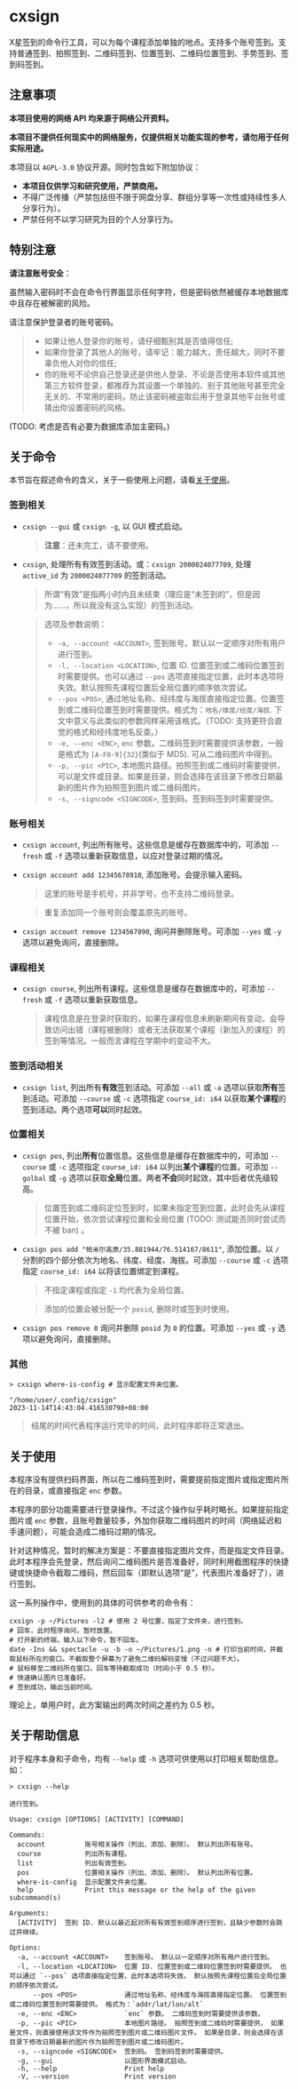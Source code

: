 # cxsign
X星签到的命令行工具，可以为每个课程添加单独的地点。支持多个账号签到。支持普通签到、拍照签到、二维码签到、位置签到、二维码位置签到、手势签到、签到码签到。

## 注意事项

**本项目使用的网络 API 均来源于网络公开资料。**

**本项目不提供任何现实中的网络服务，仅提供相关功能实现的参考，请勿用于任何实际用途。**

本项目以 `AGPL-3.0` 协议开源。同时包含如下附加协议：
+ **本项目仅供学习和研究使用，严禁商用。**
+ 不得广泛传播（严禁包括但不限于网盘分享、群组分享等一次性或持续性多人分享行为）。
+ 严禁任何不以学习研究为目的个人分享行为。

## 特别注意

**请注意账号安全**：

虽然输入密码时不会在命令行界面显示任何字符，但是密码依然被缓存本地数据库中且存在被解密的风险。

请注意保护登录者的账号密码。

  > - 如果让他人登录你的账号，请仔细甄别其是否值得信任;
  > - 如果你登录了其他人的账号，请牢记：能力越大，责任越大，同时不要辜负他人对你的信任;
  > - 你的账号不论供自己登录还是供他人登录、不论是否使用本软件或其他第三方软件登录，都推荐为其设置一个单独的、别于其他账号甚至完全无关的、不常用的密码，防止该密码被盗取后用于登录其他平台账号或猜出你设置密码的风格。

 (TODO: 考虑是否有必要为数据库添加主密码。)

## 关于命令
本节旨在叙述命令的含义，关于一些使用上问题，请看[关于使用](#关于使用)。
### 签到相关
- `cxsign --gui` 或 `cxsign -g`, 以 GUI 模式启动。
  > **注意**：还未完工，请不要使用。
- `cxsign`, 处理所有有效签到活动。或：`cxsign 2000024077709`, 处理 `active_id` 为 `2000024077709` 的签到活动。
  > 所谓“有效”是指两小时内且未结束（理应是“未签到的”，但是因为……，所以我没有这么实现）的签到活动。

  > 选项及参数说明：
  > - `-a, --account <ACCOUNT>`, 签到账号。默认以一定顺序对所有用户进行签到。
  > - `-l, --location <LOCATION>`, 位置 ID. 位置签到或二维码位置签到时需要提供。也可以通过 `--pos` 选项直接指定位置，此时本选项将失效。默认按照先课程位置后全局位置的顺序依次尝试。
  > - `--pos <POS>`, 通过地址名称、经纬度与海拔直接指定位置。位置签到或二维码位置签到时需要提供。格式为：`地名/维度/经度/海拔`. 下文中意义与此类似的参数同样采用该格式。（TODO: 支持更符合直觉的格式和经纬度地名反查。）
  > - `-e, --enc <ENC>`, `enc` 参数。二维码签到时需要提供该参数，一般是格式为 `[A-F0-9]{32}`(类似于 MD5). 可从二维码图片中得到。
  > - `-p, --pic <PIC>`, 本地图片路径。拍照签到或二维码时需要提供，可以是文件或目录。如果是目录，则会选择在该目录下修改日期最新的图片作为拍照签到图片或二维码图片。
  > - `-s, --signcode <SIGNCODE>`, 签到码。签到码签到时需要提供。

### 账号相关
- `cxsign account`, 列出所有账号。这些信息是缓存在数据库中的，可添加 `--fresh` 或 `-f` 选项以重新获取信息，以应对登录过期的情况。
- `cxsign account add 12345678910`, 添加账号。会提示输入密码。
  > 这里的账号是手机号，并非学号，也不支持二维码登录。
  
  > 重复添加同一个账号则会覆盖原先的账号。

- `cxsign account remove 1234567890`, 询问并删除账号。可添加 `--yes` 或 `-y` 选项以避免询问，直接删除。

### 课程相关
- `cxsign course`, 列出所有课程。这些信息是缓存在数据库中的，可添加 `--fresh` 或 `-f` 选项以重新获取信息。
  > 课程信息是在登录时获取的，如果在课程信息未刷新期间有变动，会导致访问出错（课程被删除）或者无法获取某个课程（新加入的课程）的签到等情况。一般而言课程在学期中的变动不大。

### 签到活动相关
- `cxsign list`, 列出所有**有效**签到活动。可添加 `--all` 或 `-a` 选项以获取**所有**签到活动。可添加 `--course` 或 `-c` 选项指定 `course_id: i64` 以获取**某个课程**的签到活动。两个选项**可以**同时起效。

### 位置相关
- `cxsign pos`, 列出**所有**位置信息。这些信息是缓存在数据库中的，可添加 `--course` 或 `-c` 选项指定 `course_id: i64` 以列出**某个课程**的位置。可添加 `--golbal` 或 `-g` 选项以获取**全局**位置。两者**不会**同时起效，其中后者优先级较高。
  > 位置签到或二维码定位签到时，如果未指定签到位置，此时会先从课程位置开始，依次尝试课程位置和全局位置 (TODO: 测试能否同时尝试而不被 ban) 。
- `cxsign pos add "帕米尔高原/35.881944/76.514167/8611"`, 添加位置。以 `/` 分割的四个部分依次为地名、纬度、经度、海拔。可添加 `--course` 或 `-c` 选项指定 `course_id: i64` 以将该位置绑定到课程。
  > 不指定课程或指定 `-1` 均代表为全局位置。

  > 添加的位置会被分配一个 `posid`, 删除时或签到时使用。
- `cxsign pos remove 0`  询问并删除 `posid` 为 `0` 的位置。可添加 `--yes` 或 `-y` 选项以避免询问，直接删除。

### 其他
```
> cxsign where-is-config # 显示配置文件夹位置。
```
```
"/home/user/.config/cxsign"
2023-11-14T14:43:04.416530798+08:00
```
> 结尾的时间代表程序运行完毕的时间，此时程序即将正常退出。

## 关于使用
本程序没有提供扫码界面，所以在二维码签到时，需要提前指定图片或指定图片所在的目录，或直接指定 `enc` 参数。

本程序的部分功能需要进行登录操作。不过这个操作似乎耗时略长。如果提前指定图片或 `enc` 参数，且账号数量较多，外加你获取二维码图片的时间（网络延迟和手速问题），可能会造成二维码过期的情况。

针对这种情况，暂时的解决方案是：不要直接指定图片文件，而是指定文件目录。此时本程序会先登录，然后询问二维码图片是否准备好，同时利用截图程序的快捷键或快捷命令截取二维码，然后回车（即默认选项“是”，代表图片准备好了），进行签到。

这一系列操作中，使用到的具体的可供参考的命令有：
```
cxsign -p ~/Pictures -l2 # 使用 2 号位置，指定了文件夹，进行签到。
# 回车，此时程序询问，暂时放置。
# 打开新的终端，输入以下命令，暂不回车。
date -Ins && spectacle -u -b -o ~/Pictures/1.png -n # 打印当前时间，并截取鼠标所在的窗口。不截取整个屏幕为了避免二维码解码变慢（不过问题不大）。
# 鼠标移至二维码所在窗口，回车等待截取成功（时间小于 0.5 秒）。
# 快速确认图片已准备好。
# 签到成功，输出当前时间。
```
理论上，单用户时，此方案输出的两次时间之差约为 0.5 秒。

## 关于帮助信息
对于程序本身和子命令，均有 `--help` 或 `-h` 选项可供使用以打印相关帮助信息。如：
```
> cxsign --help
```
```
进行签到。

Usage: cxsign [OPTIONS] [ACTIVITY] [COMMAND]

Commands:
  account          账号相关操作（列出、添加、删除）。 默认列出所有账号。
  course           列出所有课程。
  list             列出有效签到。
  pos              位置相关操作（列出、添加、删除）。 默认列出所有位置。
  where-is-config  显示配置文件夹位置。
  help             Print this message or the help of the given subcommand(s)

Arguments:
  [ACTIVITY]  签到 ID. 默认以最近起对所有有效签到顺序进行签到，且缺少参数时会跳过并继续。

Options:
  -a, --account <ACCOUNT>    签到账号。 默认以一定顺序对所有用户进行签到。
  -l, --location <LOCATION>  位置 ID. 位置签到或二维码位置签到时需要提供。 也可以通过 `--pos` 选项直接指定位置，此时本选项将失效。 默认按照先课程位置后全局位置的顺序依次尝试。
      --pos <POS>            通过地址名称、经纬度与海拔直接指定位置。 位置签到或二维码位置签到时需要提供。 格式为：`addr/lat/lon/alt`
  -e, --enc <ENC>            `enc` 参数。 二维码签到时需要提供该参数。
  -p, --pic <PIC>            本地图片路径。 拍照签到或二维码时需要提供， 如果是文件，则直接使用该文件作为拍照签到图片或二维码图片文件。 如果是目录，则会选择在该目录下修改日期最新的图片作为拍照签到图片或二维码图片。
  -s, --signcode <SIGNCODE>  签到码。 签到码签到时需要提供。
  -g, --gui                  以图形界面模式启动。
  -h, --help                 Print help
  -V, --version              Print version
```